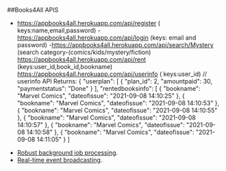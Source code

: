 

##Books4All APIS



* https://appbooks4all.herokuapp.com/api/register ( keys:name,email,password)
-https://appbooks4all.herokuapp.com/api/login (keys: email and password)
-https://appbooks4all.herokuapp.com/api/search/Mystery (search category-(comics/kids/mystery/fiction)
https://appbooks4all.herokuapp.com/api/rent (keys:user_id,book_id,bookname)
https://appbooks4all.herokuapp.com/api/userinfo ( keys:user_id) // 
userinfo API Returns: 
{
    "userplan": [
        {
            "plan_id": 2,
            "amountpaid": 30,
            "paymentstatus": "Done"
        }
    ],
    "rentedbooksinfo": [
        {
            "bookname": "Marvel Comics",
            "dateofissue": "2021-09-08 14:10:25"
        },
        {
            "bookname": "Marvel Comics",
            "dateofissue": "2021-09-08 14:10:53"
        },
        {
            "bookname": "Marvel Comics",
            "dateofissue": "2021-09-08 14:10:55"
        },
        {
            "bookname": "Marvel Comics",
            "dateofissue": "2021-09-08 14:10:57"
        },
        {
            "bookname": "Marvel Comics",
            "dateofissue": "2021-09-08 14:10:58"
        },
        {
            "bookname": "Marvel Comics",
            "dateofissue": "2021-09-08 14:11:05"
        }
    ]
- [Robust background job processing](https://laravel.com/docs/queues).
- [Real-time event broadcasting](https://laravel.com/docs/broadcasting).


